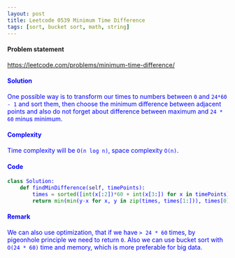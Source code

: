 ```yaml
---
layout: post
title: Leetcode 0539 Minimum Time Difference
tags: [sort, bucket sort, math, string]
---
```


#### Problem statement

<a href="https://leetcode.com/problems/minimum-time-difference/"> <font color = blue>https://leetcode.com/problems/minimum-time-difference/

#### Solution
One possible way is to transform our times to numbers between `0` and `24*60 - 1` and sort them, then choose the minimum difference between adjacent points and also do not forget about difference between maximum and `24 * 60` minus minimum.

#### Complexity
Time complexity will be `O(n log n)`, space complexity `O(n)`.

#### Code
```python
class Solution:
    def findMinDifference(self, timePoints):
        times = sorted([int(x[:2])*60 + int(x[3:]) for x in timePoints])
        return min(min(y-x for x, y in zip(times, times[1:])), times[0] + 1440 - times[-1])   
```

#### Remark
We can also use optimization, that if we have `> 24 * 60` times, by pigeonhole principle we need to return `0`. Also we can use bucket sort with `O(24 * 60)` time and memory, which is more preferable for big data.

